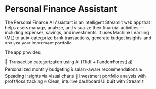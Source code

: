 # Personal Finance Assistant

The Personal Finance AI Assistant is an intelligent Streamlit web app that helps users manage, analyze, and visualize their financial activities — including expenses, savings, and investments.
It uses Machine Learning (ML) to auto-categorize bank transactions, generate budget insights, and analyze your investment portfolio.

The app provides:

🧾 Transaction categorization using AI (Tfidf + RandomForest)
💰 Personalized monthly budgeting & salary-aware recommendations
📊 Spending insights via visual charts
💼 Investment portfolio analysis with profit/loss tracking
🔥 Clean, intuitive dashboard UI built with Streamlit
